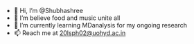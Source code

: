 - 👋 Hi, I’m @Shubhashree
- 👀 I’m believe food and music unite all
- 🌱 I’m currently learning MDanalysis for my ongoing research
- 📫 Reach me at 20lsph02@uohyd.ac.in

<!---
ShubhaBarik/ShubhaBarik is a ✨ special ✨ repository because its `README.md` (this file) appears on your GitHub profile.
You can click the Preview link to take a look at your changes.
--->
